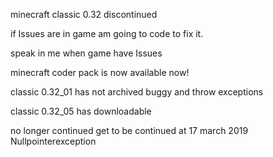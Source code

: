 minecraft classic 0.32 discontinued

if Issues are in game am going to code to fix it.

speak in me when game have Issues

minecraft coder pack is now available now!

classic 0.32_01 has not archived buggy and throw exceptions

classic 0.32_05 has downloadable

no longer continued
get to be continued at 17 march 2019
Nullpointerexception
